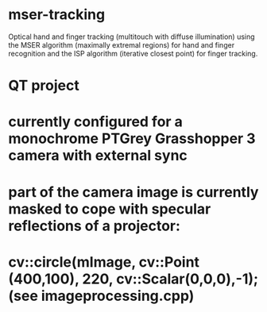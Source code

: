 # mser-tracking

Optical hand and finger tracking (multitouch with diffuse illumination) using the MSER algorithm (maximally extremal regions) for hand and finger recognition and the ISP algorithm (iterative closest point) for finger tracking.

# QT project
# currently configured for a monochrome PTGrey Grasshopper 3 camera with external sync
# part of the camera image is currently masked to cope with specular reflections of a projector:
#  cv::circle(mImage, cv::Point (400,100), 220, cv::Scalar(0,0,0),-1); (see imageprocessing.cpp)


